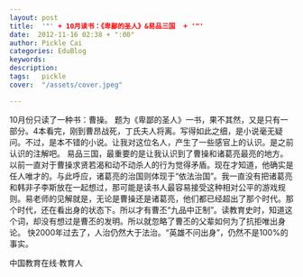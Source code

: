 ```yaml
---
layout: post  
title:  '"' + 10月读书：《卑鄙的圣人》&易品三国  + '"'
date:  2012-11-16 02:38 + ":00" 
author: Pickle Cai  
categories: EduBlog  
keywords: 
description:   
tags:	pickle   
cover:  "/assets/cover.jpeg"  

---  
```

    
 10月份只读了一种书：曹操。 题为《卑鄙的圣人》一书，果不其然，又是只有一部分。4本看完，刚到曹昂战死，丁氏夫人将离。写得如此之细，是小说毫无疑问。不过，是本不错的小说。让我对这位名人，产生了一些感官上的认识。是之前认识的注解吧。 易品三国，最重要的是让我认识到了曹操和诸葛亮最亮的地方。以前一直对于曹操求贤若渴和动不动杀人的行为觉得矛盾。现在才知道，他确实是任人唯才的。与此呼应，诸葛亮的治国则体现于“依法治国”。我一直没有把诸葛亮和韩非子李斯放在一起想过，那可能是读书人最容易接受这种相对公平的游戏规则。易老师的见解就是，无论是曹操还是诸葛亮，他们都已经超出了那个时代。那个时代，还在看出身的状态下。所以才有曹丕“九品中正制”。读教育史时，知道这个词，却没有想过是曹丕的发明。所以就忽略了曹丕的父辈如何为了抗拒唯出身论。 快2000年过去了，人治仍然大于法治。“英雄不问出身”，仍然不是100%的事实。		

		    
 中国教育在线·教育人

